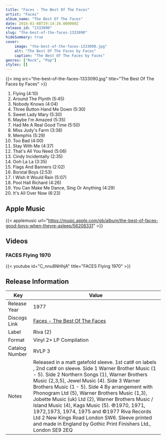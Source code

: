 ```yaml
---
title: "Faces - The Best Of The Faces"
artist: "Faces"
album_name: "The Best Of The Faces"
date: 2016-01-08T19:14:34.000000Z
release_id: "1333090"
slug: "the-best-of-the-faces-1333090"
hideSummary: true
cover:
    image: "the-best-of-the-faces-1333090.jpg"
    alt: "The Best Of The Faces by Faces"
    caption: "The Best Of The Faces by Faces"
genres: ["Rock", "Pop"]
styles: []
---
```


{{< img src="the-best-of-the-faces-1333090.jpg" title="The Best Of The Faces by Faces" >}}

<!-- section break -->

1. Flying (4:10)
2. Around The Plynth (5:45)
3. Nobody Knows (4:04)
4. Three Button Hand Me Down (5:30)
5. Sweet Lady Mary (5:30)
6. Maybe I'm Amazed (5:35)
7. Had Me A Real Good Time (5:50)
8. Miss Judy's Farm (3:38)
9. Memphis (5:29)
10. Too Bad (4:00)
11. Stay With Me (4:37)
12. That's All You Need (5:06)
13. Cindy Incidentally (2:35)
14. Ooh La La (3:35)
15. Flags And Banners (2:02)
16. Borstal Boys (2:53)
17. I Wish It Would Rain (5:07)
18. Pool Hall Richard (4:26)
19. You Can Make Me Dance, Sing Or Anything (4:29)
20. It's All Over Now (6:23)

<!-- section break -->




## Apple Music
{{< applemusic url="https://music.apple.com/gb/album/the-best-of-faces-good-boys-when-theyre-asleep/56208331" >}}





## Videos
### FACES   Flying 1970
{{< youtube id="C_nnu8NHhjA" title="FACES   Flying 1970" >}}<br>



## Release Information
|  Key           | Value                                                |
| ---------------| ---------------------------------------------------- |
| Release Year   | 1977                                   |
| Discogs Link   | [Faces - The Best Of The Faces](https://www.discogs.com/release/1333090-Faces-The-Best-Of-The-Faces) |
| Label          | Riva (2) |
| Format         | Vinyl 2× LP Compilation |
| Catalog Number | RVLP 3 |
| Notes | Released in a matt gatefold sleeve.    1st cat# on labels , 2nd cat# on sleeve.    Side 1 Warner Brother Music (1 - 5).  Side 2 Northern Songs (1), Warner Brothers Music (2,3,5), Jewel Music (4).  Side 3 Warner Brothers Music (1 - 5).  Side 4 By arrangement with Phonogram Ltd (5), Warner Brothers Music (1,3), Jobette Music (uk) Ltd (2), Warner Brothers Music / Island Music (4), Kags Music (5).     ℗1970, 1971, 1972,1973, 1974, 1975 and ©1977 Riva Records Ltd 2 New Kings Road London SW6.    Sleeve printed and made in England by Gothic Print Finishers Ltd., London SE9 2EQ   |
